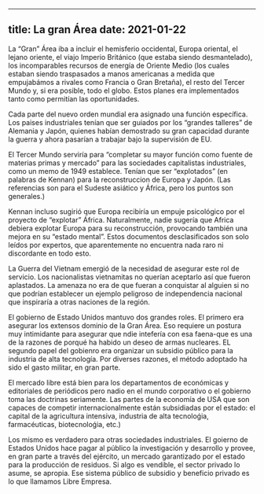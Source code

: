----
title: La gran Área
date: 2021-01-22
---
La “Gran” Área iba a incluir el hemisferio occidental, Europa oriental, el lejano oriente, el viajo Imperio Británico (que estaba siendo desmantelado), los incomparables recursos de energía de Oriente Medio (los cuales estaban siendo traspasados a manos americanas a medida que empujabámos a rivales como Francia o Gran Bretaña), el resto del Tercer Mundo y, si era posible, todo el globo. Estos planes era implementados tanto como permitían las oportunidades.

Cada parte del nuevo orden mundial era asignado una función específica. Los paises industriales tenían que ser guiados por los “grandes talleres” de Alemania y Japón, quienes habían demostrado su gran capacidad durante la guerra y ahora pasarían a trabajar bajo la supervisión de EU.


El Tercer Mundo serviría para “completar su mayor función como fuente de materias primas y mercado” para las sociedades capitalistas industriales, como un memo de 1949 establece. Tenían que ser “explotados” (en palabras de Kennan) para la reconstruccion de Europa y Japón. (Las referencias son para el Sudeste asiático y África, pero los puntos son generales.)

Kennan incluso sugirió que Europa  recibiría un empuje psicológico por el proyecto de “explotar” África. Naturalmente, nadie sugería que Africa debiera explotar Europa para su reconstrucción, provocando también una mejora en su “estado mental”. Estos documentos desclasificados son solo leídos por expertos, que aparentemente no encuentra nada raro ni discordante en todo esto.

La Guerra del Vietnam emergió de la necesidad de asegurar este rol de servicio. Los nacionalistas vietnamitas no querían aceptarlo así que fueron aplastados. La amenaza no era de que fueran a conquistar al alguien si no que podrían establecer un ejemplo peligroso de independencia nacional que inspiraría a otras naciones de la región.

El gobierno de Estado Unidos mantuvo dos grandes roles. El primero era asegurar los extensos dominio de la Gran Área. Eso requiere un postura muy intimidante para asegurar que ndie intefería con esa faena-que es una de la razones de porqué ha habido un deseo de armas nucleares. EL segundo papel del gobienro era organizar un subsidio público para la industria de alta tecnología. Por diverses razones, el método adoptado ha sido el gasto militar, en gran parte.

El mercado libre está bien para los departamentos de económicas y editoriales de periódicos pero nadio en el mundo corporativo o el gobierno toma las doctrinas seriamente. Las partes de la economía de USA que son capaces de competir internacionalmente están subsidiadas por el estado: el capital de la agricultura intensiva, industria de alta tecnoloǵia, farmacéuticas, biotecnoloǵia, etc.)

Los mismo es verdadero para otras sociedades industriales. El goierno de Estados Unidos hace pagar al público la investigación y desarrollo y provee, en gran parte a través del ejército, un mercado garantizado por el estado para la producción de residuos. Si algo es vendible, el sector privado lo asume, se apropia. Ese sistema público de subsidio y beneficio privado es lo que llamamos Libre Empresa.
